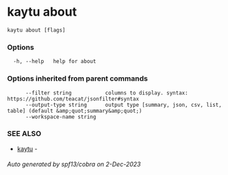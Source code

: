 # kaytu about



```
kaytu about [flags]
```

### Options

```
  -h, --help   help for about
```

### Options inherited from parent commands

```
      --filter string           columns to display. syntax: https://github.com/teacat/jsonfilter#syntax
      --output-type string      output type [summary, json, csv, list, table] (default &amp;quot;summary&amp;quot;)
      --workspace-name string   
```

### SEE ALSO

* [kaytu](.)	 - 

###### Auto generated by spf13/cobra on 2-Dec-2023
